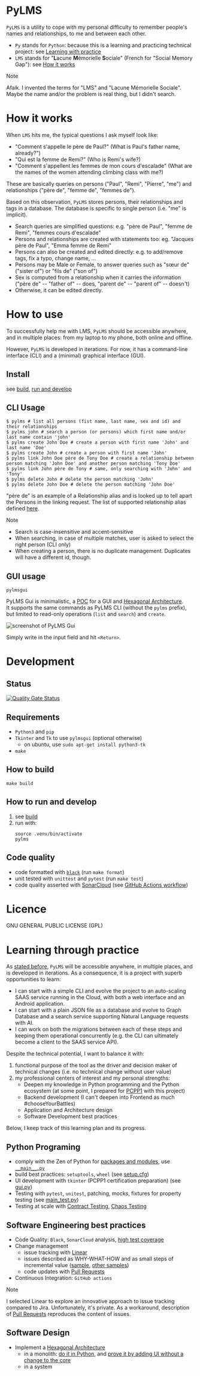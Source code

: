 PyLMS
=====

`PyLMS` is a utility to cope with my personal difficulty to remember people's names and relationships, to me and between each other.

* `Py` stands for `Python`: because this is a learning and practicing technical project: see [Learning with practice](#learning-through-practice)
* `LMS` stands for "**L**acune **M**émorielle **S**ociale" (French for "Social Memory Gap"): see [How it works](#how-it-works)

> [!NOTE]
> Afaik. I invented the terms for "LMS" and "Lacune Mémorielle Sociale". Maybe the name and/or the problem is real thing, but I didn't search.

How it works
============

When `LMS` hits me, the typical questions I ask myself look like:

* "Comment s'appelle le père de Paul?" (What is Paul's father name, already?")
* "Qui est la femme de Remi?" (Who is Remi's wife?)
* "Comment s'appellent les femmes de mon cours d'escalade" (What are the names of the women attending climbing class with me?)

These are basically queries on persons ("Paul", "Remi", "Pierre", "me") and relationships ("père de", "femme de", "femmes de").

Based on this observation, `PyLMS` stores persons, their relationships and tags in a database. The database is specific to single person (i.e. "me" is implicit).

* Search queries are simplified questions: e.g. "père de Paul", "femme de Remi", "femmes cours d'escalade"
* Persons and relationships are created with statements too: eg. "Jacques père de Paul", "Emma femme de Remi"
* Persons can also be created and edited directly: e.g. to add/remove tags, fix a typo, change name, ...
* Persons may be Male or Female, to answer queries such as "sœur de" ("sister of") or "fils de" ("son of")
* Sex is computed from a relationship when it carries the information ("père de" -- "father of" -- does, "parent de" -- "parent of" -- doesn't)
* Otherwise, it can be edited directly.

How to use
==========

To successfully help me with LMS, `PyLMS` should be accessible anywhere, and in multiple places: from my laptop to my phone, both online and offline.

However, `PyLMS` is developed in iterations. For now, it has a command-line interface (CLI) and a (minimal) graphical interface (GUI).

Install
-------

see [build](#how-to-build), [run and develop](#how-to-run-and-develop)

CLI Usage
---------

```shell
$ pylms # list all persons (fist name, last name, sex and id) and their relationships
$ pylms john # search a person (or persons) which first name and/or last name contain 'john'
$ pylms create John Doe # create a person with first name 'John' and last name 'Doe'
$ pylms create John # create a person with first name 'John' 
$ pylms link John Doe père de Tony Doe # create a relationship between person matching 'John Doe' and another person matching 'Tony Doe'
$ pylms link John père de Tony # same, only searching with 'John' and 'Tony'
$ pylms delete John # delete the person matching 'John'
$ pylms delete John Doe # delete the person matching 'John Doe'
```

"père de" is an example of a Relationship alias and is looked up to tell apart the Persons in the linking request.
The list of supported relationship alias defined [here](/src/pylms/core.py#L195).

> [!NOTE]
> * Search is case-insensitive and accent-sensitive
> * When searching, in case of multiple matches, user is asked to select the right person (CLI only)
> * When creating a person, there is no duplicate management. Duplicates will have a different id, though.

GUI usage
---------

```shell
pylmsgui
```

PyLMS Gui is minimalistic, a [POC](https://en.wikipedia.org/wiki/Proof_of_concept) for a GUI and [Hexagonal Architecture](https://en.wikipedia.org/wiki/Hexagonal_architecture_(software)).<br/>
It supports the same commands as PyLMS CLI (without the `pylms` prefix), but limited to read-only operations (`list` and `search`) and `create`.

![screenshot of PyLMS Gui](docs/images/screenshot_pylms_gui.png)

Simply write in the input field and hit `<Return>`.

Development
===========

Status
------

[![Quality Gate Status](https://sonarcloud.io/api/project_badges/measure?project=lesaint_PyLMS&metric=alert_status)](https://sonarcloud.io/summary/new_code?id=lesaint_PyLMS)

Requirements
------------

* `Python3` and `pip`
* `Tkinter` and `Tk` to use `pylmsgui` (optional otherwise)
  * on ubuntu, use `sudo apt-get install python3-tk` 
* `make`

How to build
------------

```shell
make build
```

How to run and develop
----------------------

1. see [build](#how-to-build)
2. run with:
    ```shell
    source .venv/bin/activate
    pylms
    ```

Code quality
------------

* code formatted with [`black`](https://black.readthedocs.io/en/stable/) (run `make format`)
* unit tested with `unittest` and `pytest` (run `make test`)
* code quality asserted with [SonarCloud](https://sonarcloud.io/project/overview?id=lesaint_PyLMS) (see [GitHub Actions workflow](.github/workflows/pylms-build.yml))

Licence
=======

GNU GENERAL PUBLIC LICENSE (GPL)

Learning through practice
=========================

As [stated before](#how-to-use), `PyLMS` will be accessible anywhere, in multiple places, and is developed in iterations.
As a consequence, it is a project with superb opportunities to learn:

 * I can start with a simple CLI and evolve the project to an auto-scaling SAAS service running in the Cloud, with both a web interface and an Android application.
 * I can start with a plain JSON file as a database and evolve to Graph Database and a search service supporting Natural Language requests with AI.
 * I can work on both the migrations between each of these steps and keeping them operational concurrently (e.g. the CLI can ultimately become a client to the SAAS service API).

Despite the technical potential, I want to balance it with:

1. functional purpose of the tool as the driver and decision maker of technical changes (i.e. no technical change without user value)
2. my professional centers of interest and my personal strengths: 
    * Deepen my knowledge in Python programming and the Python ecosystem (at some point, I prepared for [PCPP1](https://pythoninstitute.org/pcpp1) with this project)
    * Backend development (I can't deepen into Frontend as much #chooseYourBattles)
    * Application and Architecture design
    * Software Development best practices

Below, I keep track of this learning plan and its progress.

Python Programing
-----------------

* comply with the Zen of Python for [packages and modules](src/pylms), use [`__main__.py`](src/pylms/__main__.py)
* build best practices: `setuptools`, `wheel` (see [setup.cfg](setup.cfg))
* UI development with `tkinter` (PCPP1 certification preparation) (see [gui.py](src/pylms/gui.py))
* Testing with `pytest`, `unitest`, patching, mocks, fixtures for property testing (see [main_test.py](tests/pylms/main_test.py#L20-L43))
* Testing at scale with [Contract Testing](https://pactflow.io/blog/what-is-contract-testing/), [Chaos Testing](https://en.wikipedia.org/wiki/Chaos_engineering) 

Software Engineering best practices
-----------------------------------

* Code Quality: `Black`, `SonarCloud` analysis, [high test coverage](https://sonarcloud.io/summary/new_code?id=lesaint_PyLMS)
* Change management
    * issue tracking with [Linear](https://linear.app)
    * issues described as WHY-WHAT-HOW and as small steps of incremental value ([sample](https://github.com/lesaint/PyLMS/pull/24), [other samples](https://github.com/lesaint/PyLMS/pulls?q=is%3Apr+is%3Aclosed+HOW))
    * code updates with [Pull Requests](https://github.com/lesaint/PyLMS/pulls)
* Continuous Integration: `GitHub actions`

> [!NOTE]
> I selected Linear to explore an innovative approach to issue tracking compared to Jira. Unfortunately, it's private.
> As a workaround, description of [Pull Requests](https://github.com/lesaint/PyLMS/pulls?q=is%3Apr+is%3Aclosed) reproduces the content of issues.

Software Design
---------------

* Implement a [Hexagonal Architecture](https://en.wikipedia.org/wiki/Hexagonal_architecture_(software))
  * in a monolith: [do it in Python](https://github.com/lesaint/PyLMS/pull/13), and [prove it by adding UI without a change to the core](https://github.com/lesaint/PyLMS/pull/27/files)
  * in a system
